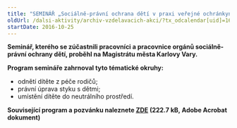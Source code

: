 ```yaml
---
title: "SEMINÁŘ „Sociálně-právní ochrana dětí v praxi veřejné ochránkyně práv“ Karlovarský kraj"
oldUrl: /dalsi-aktivity/archiv-vzdelavacich-akci/?tx_odcalendar[uid]=169&cHash=d963069c6958c5d4173c51aa0ff1c687
startDate: 2016-10-25
---
```


<p><b>Seminář, kterého se zúčastnili pracovníci a pracovnice orgánů sociálně-právní ochrany dětí, proběhl na Magistrátu města Karlovy Vary.</b></p>
<p><b>Program semináře zahrnoval tyto tématické okruhy:</b></p>
<p></p><ul><li>odnětí dítěte z péče rodičů;</li><li>právní úprava styku s dětmi;</li><li>umístění dítěte do neutrálního prostředí.</li></ul><p><b>Související program a pozvánku naleznete <a href="/uploads-import/projekt_ESF/ARCHIV_2016/SEMINARE_ARCHIV/10_25_Socialne-pravni_ochrana_deti_v_praxi_VOP_pozvanka.pdf" target="_blank">ZDE</a> (222.7 kB, Adobe Acrobat dokument)</b></p>
<p></p>
